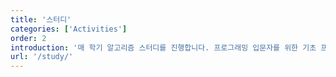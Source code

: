 ```yaml
---
title: '스터디'
categories: ['Activities']
order: 2
introduction: '매 학기 알고리즘 스터디를 진행합니다. 프로그래밍 입문자를 위한 기초 프로그래밍 스터디 또한 개설됩니다. 원하는 주제의 자율 스터디를 진행할 수도 있습니다.'
url: '/study/'
---
```

